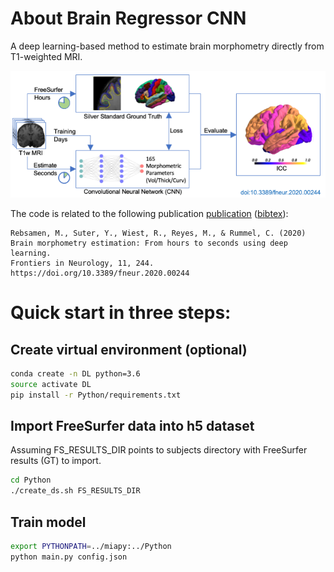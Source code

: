 # About Brain Regressor CNN


A deep learning-based method to estimate brain morphometry directly from T1-weighted MRI.

![Abstract](doc/abstract.png)

The code is related to the following publication [publication](https://doi.org/10.3389/fneur.2020.00244) ([bibtex](doc/cite.bib)):
```
Rebsamen, M., Suter, Y., Wiest, R., Reyes, M., & Rummel, C. (2020)
Brain morphometry estimation: From hours to seconds using deep learning.
Frontiers in Neurology, 11, 244. https://doi.org/10.3389/fneur.2020.00244
```

# Quick start in three steps:
## Create virtual environment (optional)
```bash
conda create -n DL python=3.6
source activate DL
pip install -r Python/requirements.txt
```

## Import FreeSurfer data into h5 dataset
Assuming FS_RESULTS_DIR points to subjects directory with FreeSurfer results (GT) to import.
```bash
cd Python
./create_ds.sh FS_RESULTS_DIR
```

## Train model
```bash
export PYTHONPATH=../miapy:../Python
python main.py config.json 
```

